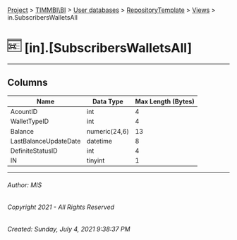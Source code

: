 #### 

[Project](../../../../index.md) > [TIMMBI\\BI](../../../index.md) > [User databases](../../index.md) > [RepositoryTemplate](../index.md) > [Views](Views.md) > in.SubscribersWalletsAll

# ![Views](../../../../Images/View32.png) [in].[SubscribersWalletsAll]

---

## <a name="#columns"></a>Columns

| Name | Data Type | Max Length (Bytes) |
|---|---|---|
| AcountID | int | 4 |
| WalletTypeID | int | 4 |
| Balance | numeric(24,6) | 13 |
| LastBalanceUpdateDate | datetime | 8 |
| DefiniteStatusID | int | 4 |
| IN | tinyint | 1 |


---

###### Author:  MIS

###### Copyright 2021 - All Rights Reserved

###### Created: Sunday, July 4, 2021 9:38:37 PM

